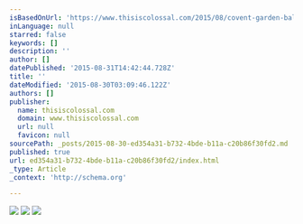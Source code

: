 ```yaml
---
isBasedOnUrl: 'https://www.thisiscolossal.com/2015/08/covent-garden-balloons/'
inLanguage: null
starred: false
keywords: []
description: ''
author: []
datePublished: '2015-08-31T14:42:44.728Z'
title: ''
dateModified: '2015-08-30T03:09:46.122Z'
authors: []
publisher:
  name: thisiscolossal.com
  domain: www.thisiscolossal.com
  url: null
  favicon: null
sourcePath: _posts/2015-08-30-ed354a31-b732-4bde-b11a-c20b86f30fd2.md
published: true
url: ed354a31-b732-4bde-b11a-c20b86f30fd2/index.html
_type: Article
_context: 'http://schema.org'

---
```

![](http://www.thisiscolossal.com/wp-content/uploads/2015/08/clouds-1.jpg)
![](https://the-grid-user-content.s3-us-west-2.amazonaws.com/d2a327a8-a61c-41e9-a5df-6a52f100c4a7.jpg)
![](https://the-grid-user-content.s3-us-west-2.amazonaws.com/f2595ece-6375-43bd-b693-a12b8e9e4240.jpg)
